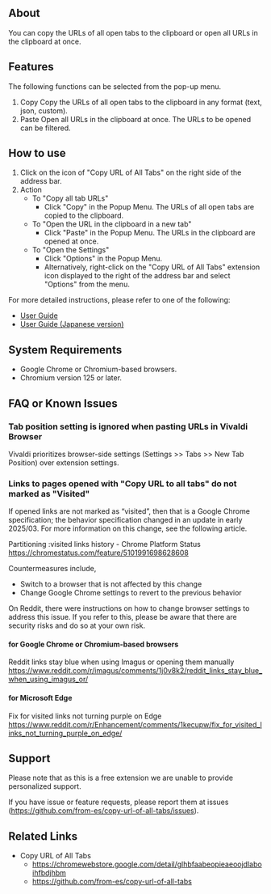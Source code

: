## About

You can copy the URLs of all open tabs to the clipboard or open all URLs in the clipboard at once.

## Features

The following functions can be selected from the pop-up menu.

1. Copy
	Copy the URLs of all open tabs to the clipboard in any format (text, json, custom).
2. Paste
	Open all URLs in the clipboard at once. The URLs to be opened can be filtered.

## How to use

1. Click on the icon of "Copy URL of All Tabs" on the right side of the address bar.
2. Action
	- To "Copy all tab URLs"
		- Click "Copy" in the Popup Menu. The URLs of all open tabs are copied to the clipboard.
	- To "Open the URL in the clipboard in a new tab"
		- Click "Paste" in the Popup Menu. The URLs in the clipboard are opened at once.
	- To "Open the Settings"
		- Click "Options" in the Popup Menu.
		- Alternatively, right-click on the "Copy URL of All Tabs" extension icon displayed to the right of the address bar and select "Options" from the menu.

For more detailed instructions, please refer to one of the following:
- [User Guide](https://github.com/from-es/copy-url-of-all-tabs/blob/main/docs/UserGuide/README.md)
- [User Guide (Japanese version)](https://github.com/from-es/copy-url-of-all-tabs/blob/main/docs/UserGuide/README.ja.md)

## System Requirements

- Google Chrome or Chromium-based browsers.
- Chromium version 125 or later.

## FAQ or Known Issues

### Tab position setting is ignored when pasting URLs in Vivaldi Browser

Vivaldi prioritizes browser-side settings (Settings >> Tabs >> New Tab Position) over extension settings.

### Links to pages opened with "Copy URL to all tabs" do not marked as "Visited"

If opened links are not marked as “visited”, then that is a Google Chrome specification; the behavior specification changed in an update in early 2025/03. For more information on this change, see the following article.

Partitioning :visited links history - Chrome Platform Status  
https://chromestatus.com/feature/5101991698628608

Countermeasures include,

- Switch to a browser that is not affected by this change
- Change Google Chrome settings to revert to the previous behavior

On Reddit, there were instructions on how to change browser settings to address this issue. If you refer to this, please be aware that there are security risks and do so at your own risk.

#### for Google Chrome or Chromium-based browsers

Reddit links stay blue when using Imagus or opening them manually  
https://www.reddit.com/r/imagus/comments/1j0v8k2/reddit_links_stay_blue_when_using_imagus_or/

#### for Microsoft Edge

Fix for visited links not turning purple on Edge  
https://www.reddit.com/r/Enhancement/comments/1kecupw/fix_for_visited_links_not_turning_purple_on_edge/

## Support

Please note that as this is a free extension we are unable to provide personalized support.

If you have issue or feature requests, please report them at issues (https://github.com/from-es/copy-url-of-all-tabs/issues).

## Related Links

- Copy URL of All Tabs
	- https://chromewebstore.google.com/detail/glhbfaabeopieaeoojdlaboihfbdjhbm
	- https://github.com/from-es/copy-url-of-all-tabs
